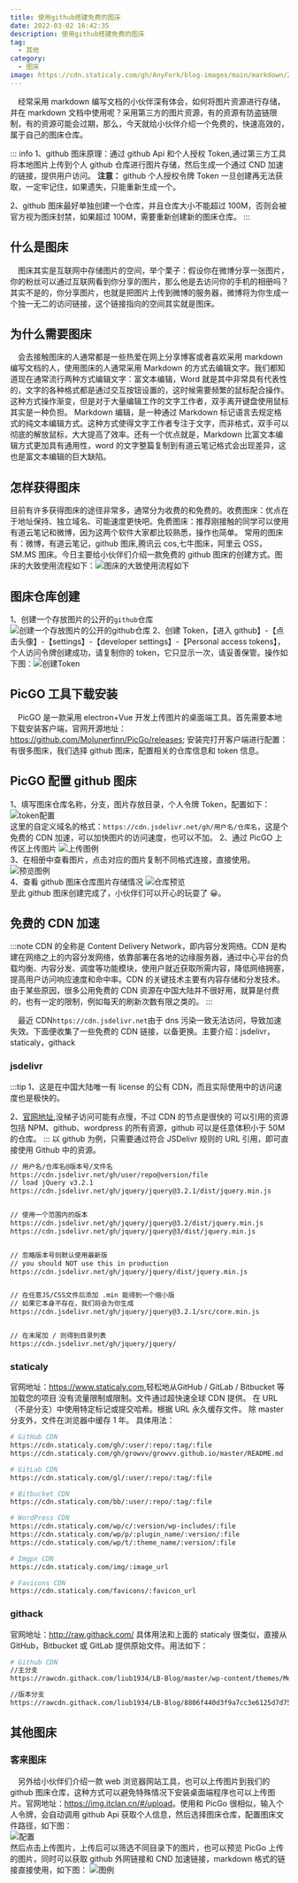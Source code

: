 ```yaml
---
title: 使用github搭建免费的图床
date: 2022-03-02 16:42:35
description: 使用github搭建免费的图床
tag:
  - 其他
category:
  - 图床
image: https://cdn.staticaly.com/gh/AnyFork/blog-images/main/markdown/202203021636834.jpg
---
```


&emsp;经常采用 markdown 编写文档的小伙伴深有体会，如何将图片资源进行存储，并在 markdown 文档中使用呢？采用第三方的图片资源，有的资源有防盗链限制，有的资源可能会过期，那么，今天就给小伙伴介绍一个免费的，快速高效的，属于自己的图床仓库。

<!-- more -->

::: info
1、github 图床原理：通过 github Api 和个人授权 Token,通过第三方工具将本地图片上传到个人 github 仓库进行图片存储，然后生成一个通过 CND 加速的链接，提供用户访问。 **注意：** github 个人授权令牌 Token 一旦创建再无法获取，一定牢记住，如果遗失，只能重新生成一个。

2、github 图床最好单独创建一个仓库，并且仓库大小不能超过 100M，否则会被官方视为图床封禁，如果超过 100M，需要重新创建新的图床仓库。
:::

## 什么是图床

&emsp;图床其实是互联网中存储图片的空间，举个栗子：假设你在微博分享一张图片，你的粉丝可以通过互联网看到你分享的图片，那么他是去访问你的手机的相册吗？其实不是的，你分享图片，也就是把图片上传到微博的服务器，微博将为你生成一个独一无二的访问链接，这个链接指向的空间其实就是图床。

## 为什么需要图床

&emsp;会去接触图床的人通常都是一些热爱在网上分享博客或者喜欢采用 markdown 编写文档的人，使用图床的人通常采用 Markdown 的方式去编辑文字。我们都知道现在通常流行两种方式编辑文字：富文本编辑，Word 就是其中非常具有代表性的，文字的各种格式都是通过交互按钮设置的，这时候需要频繁的鼠标配合操作。这种方式操作渐变，但是对于大量编辑工作的文字工作者，双手离开键盘使用鼠标其实是一种负担。
Markdown 编辑，是一种通过 Markdown 标记语言去规定格式的纯文本编辑方式。这种方式使得文字工作者专注于文字，而非格式，双手可以彻底的解放鼠标，大大提高了效率。还有一个优点就是，Markdown 比富文本编辑方式更加具有通用性，word 的文字整篇复制到有道云笔记格式会出现差异，这也是富文本编辑的巨大缺陷。

## 怎样获得图床

目前有许多获得图床的途径非常多，通常分为收费的和免费的。收费图床：优点在于地址保持、独立域名、可能速度更快吧。免费图床：推荐刚接触的同学可以使用有道云笔记和微博，因为这两个软件大家都比较熟悉，操作也简单。 常用的图床有：微博，有道云笔记，github 图床,腾讯云 cos,七牛图床，阿里云 OSS，SM.MS 图床。今日主要给小伙伴们介绍一款免费的 github 图床的创建方式。图床的大致使用流程如下：![图床的大致使用流程如下](https://cdn.staticaly.com/gh/AnyFork/blog-images/main/markdown/202203021701018.png)

## 图床仓库创建

1、创建一个存放图片的公开的`github`仓库
![创建一个存放图片的公开的github仓库](https://cdn.staticaly.com/gh/AnyFork/blog-images/main/markdown/202203021717135.png)
2、创建 Token，【进入 github】-【点击头像】-【settings】-【developer settings】-【Personal access tokens】，个人访问令牌创建成功，请复制你的 token，它只显示一次，请妥善保管。操作如下图：![创建Token](https://cdn.staticaly.com/gh/AnyFork/blog-images/main/markdown/202203021717283.png)

## PicGO 工具下载安装

&emsp;PicGO 是一款采用 electron+Vue 开发上传图片的桌面端工具。首先需要本地下载安装客户端，官网开源地址：<https://github.com/Molunerfinn/PicGo/releases>; 安装完打开客户端进行配置：有很多图床，我们选择 github 图床，配置相关的仓库信息和 token 信息。

## PicGO 配置 github 图床

1、填写图床仓库名称，分支，图片存放目录，个人令牌 Token，配置如下：
![token配置](https://cdn.staticaly.com/gh/AnyFork/blog-images/main/markdown/202203021709999.png)  
这里的自定义域名的格式：`https://cdn.jsdelivr.net/gh/用户名/仓库名`，这是个免费的 CDN 加速，可以加快图片的访问速度，也可以不加。
2、通过 PicGO 上传区上传图片
![上传图例](https://cdn.staticaly.com/gh/AnyFork/blog-images/main/markdown/202203021726001.png)  
3、在相册中查看图片，点击对应的图片复制不同格式连接，直接使用。
![预览图例](https://cdn.staticaly.com/gh/AnyFork/blog-images/main/markdown/202203021726886.png)  
4、查看 github 图床仓库图片存储情况
![仓库预览](https://cdn.staticaly.com/gh/AnyFork/blog-images/main/markdown/202203021730066.png)  
至此 github 图床创建完成了，小伙伴们可以开心的玩耍了 :grinning:。

## 免费的 CDN 加速

:::note
CDN 的全称是 Content Delivery Network，即内容分发网络。CDN 是构建在网络之上的内容分发网络，依靠部署在各地的边缘服务器，通过中心平台的负载均衡、内容分发、调度等功能模块，使用户就近获取所需内容，降低网络拥塞，提高用户访问响应速度和命中率。CDN 的关键技术主要有内容存储和分发技术。由于某些原因，很多公用免费的 CDN 资源在中国大陆并不很好用，就算是付费的，也有一定的限制，例如每天的刷新次数有限之类的。
:::

&emsp;最近 CDN`https://cdn.jsdelivr.net`由于 dns 污染一致无法访问，导致加速失效。下面便收集了一些免费的 CDN 链接，以备更换。主要介绍：jsdelivr，staticaly，githack

### jsdelivr

:::tip
1、这是在中国大陆唯一有 license 的公有 CDN，而且实际使用中的访问速度也是极快的。

2、[官网地址](https://www.jsdelivr.com),没梯子访问可能有点慢，不过 CDN 的节点是很快的 可以引用的资源包括 NPM、github、wordpress 的所有资源，github 可以是任意体积小于 50M 的仓库。
:::
以 github 为例，只需要通过符合 JSDelivr 规则的 URL 引用，即可直接使用 Github 中的资源。

```bash
// 用户名/仓库名@版本号/文件名
https://cdn.jsdelivr.net/gh/user/repo@version/file
// load jQuery v3.2.1
https://cdn.jsdelivr.net/gh/jquery/jquery@3.2.1/dist/jquery.min.js


// 使用一个范围内的版本
https://cdn.jsdelivr.net/gh/jquery/jquery@3.2/dist/jquery.min.js
https://cdn.jsdelivr.net/gh/jquery/jquery@3/dist/jquery.min.js


// 忽略版本号则默认使用最新版
// you should NOT use this in production
https://cdn.jsdelivr.net/gh/jquery/jquery/dist/jquery.min.js


// 在任意JS/CSS文件后添加 .min 能得到一个缩小版
// 如果它本身不存在，我们将会为你生成
https://cdn.jsdelivr.net/gh/jquery/jquery@3.2.1/src/core.min.js


// 在末尾加 / 则得到目录列表
https://cdn.jsdelivr.net/gh/jquery/jquery/
```

### staticaly

官网地址：<https://www.staticaly.com>,轻松地从GitHub / GitLab / Bitbucket 等加载您的项目 没有流量限制或限制。文件通过超快速全球 CDN 提供。 在 URL（不是分支）中使用特定标记或提交哈希。根据 URL 永久缓存文件。 除 master 分支外，文件在浏览器中缓存 1 年。 具体用法：

```bash
# GitHub CDN
https://cdn.staticaly.com/gh/:user/:repo/:tag/:file
https://cdn.staticaly.com/gh/growvv/growvv.github.io/master/README.md

# GitLab CDN
https://cdn.staticaly.com/gl/:user/:repo/:tag/:file

# Bitbucket CDN
https://cdn.staticaly.com/bb/:user/:repo/:tag/:file

# WordPress CDN
https://cdn.staticaly.com/wp/c/:version/wp-includes/:file
https://cdn.staticaly.com/wp/p/:plugin_name/:version/:file
https://cdn.staticaly.com/wp/t/:theme_name/:version/:file

# Imgpx CDN
https://cdn.staticaly.com/img/:image_url

# Favicons CDN
https://cdn.staticaly.com/favicons/:favicon_url
```

### githack

官网地址：<http://raw.githack.com/> 具体用法和上面的 staticaly 很类似，直接从 GitHub，Bitbucket 或 GitLab 提供原始文件。用法如下：

```bash
# Github CDN
//主分支
https://rawcdn.githack.com/liub1934/LB-Blog/master/wp-content/themes/Memory/emoji/xiaodianshi/baiyan.png

//版本分支
https://rawcdn.githack.com/liub1934/LB-Blog/8806f440d3f9a7cc3e6125d7d75564e40262c6a8/wp-content/themes/Memory/emoji/xiaodianshi/baiyan.png
```

## 其他图床

### 客来图床

&emsp;另外给小伙伴们介绍一款 web 浏览器网站工具，也可以上传图片到我们的 github 图床仓库，这种方式可以避免特殊情况下安装桌面端程序也可以上传图片。官网地址：<https://img.itclan.cn/#/upload>。使用和 PicGo 很相似，输入个人令牌，会自动调用 github Api 获取个人信息，然后选择图床仓库，配置图床文件路径，如下图：  
![配置](https://cdn.staticaly.com/gh/AnyFork/blog-images/main/markdown/202203021749103.png)  
然后点击上传图片，上传后可以筛选不同目录下的图片，也可以预览 PicGo 上传的图片，同时可以获取 github 外网链接和 CND 加速链接，markdown 格式的链接直接使用，如下图：
![图例](https://cdn.staticaly.com/gh/AnyFork/blog-images/main/markdown/202203021750165.png)

